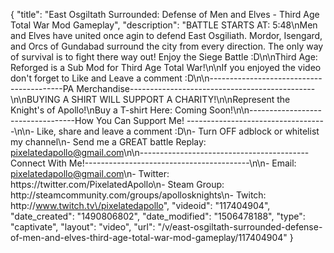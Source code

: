 {
    "title": "East Osgiltath Surrounded: Defense of Men and Elves - Third Age Total War Mod Gameplay",
    "description": "BATTLE STARTS AT: 5:48\nMen and Elves have united once agin to defend East Osgiliath.  Mordor, Isengard, and Orcs of Gundabad surround the city from every direction.  The only way of survival is to fight there way out! Enjoy the Siege Battle :D\n\nThird Age: Reforged is a Sub Mod for Third Age Total War!\n\nIf you enjoyed the video don't forget to Like and Leave a comment :D\n\n-----------------------------------------PA Merchandise----------------------------------------------\n\nBUYING A SHIRT WILL SUPPORT A CHARITY!\n\nRepresent the Knight's of Apollo!\nBuy a T-shirt Here: Coming Soon!\n\n----------------------------------How You Can Support Me! -----------------------------------\n\n- Like, share and leave a comment :D\n- Turn OFF adblock or whitelist my channel\n- Send me a GREAT battle Replay: pixelatedapollo@gmail.com\n\n------------------------------------------Connect With Me!-----------------------------------------\n\n- Email: pixelatedapollo@gmail.com\n- Twitter: https:\/\/twitter.com\/PixelatedApollo\n- Steam Group:  http:\/\/steamcommunity.com\/groups\/apollosknights\n- Twitch: http:\/\/www.twitch.tv\/pixelatedapollo",
    "videoid": "117404904",
    "date_created": "1490806802",
    "date_modified": "1506478188",
    "type": "captivate",
    "layout": "video",
    "url": "\/v\/east-osgiltath-surrounded-defense-of-men-and-elves-third-age-total-war-mod-gameplay\/117404904"
}